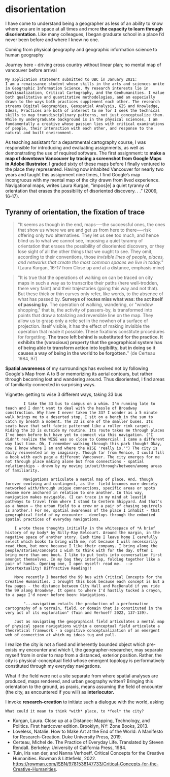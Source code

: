 # disorientation
I have come to understand being a geographer as less of an ability to know where you are in space at all times and more **the capacity to learn through disorientation**. Like many colleagues, I began graduate school in a place I’d never been before and where I knew no one. 

Coming from physical geography and geographic information science to human geography

Journey here - driving cross country without linear plan; no mental map of vancouver before arrival 
    
    My application statement submitted to UBC in January 2021:
    I am a renaissance student whose skills in the arts and sciences unite in Geographic Information Science. My research interests lie in GeoVisualization, Critical Cartography, and the Geohumanities. I value both qualitative and quantitative methodologies, and am especially drawn to the ways both practices supplement each other. The research streams Digital Geographies, Geospatial Analysis, GIS and Knowledge, Ideas, Practices are both of interest to me for I seek the technical skills to map transdisciplinary patterns, not just conceptualize them. While my undergraduate background is in the physical sciences, I am fundamentally a creative whose passion lies with critical examinations of people, their interaction with each other, and response to the natural and built environment.

As teaching assistant for a departmental cartography course, I was responsible for introducing and evaluating assignments, as well as demonstrating the use of required software. The first assignment: to **make a map of downtown Vancouver by tracing a screenshot from Google Maps in Adobe Illustrator.** I graded sixty of these maps before I finally ventured to the place they represented. Having now inhabited Vancouver for nearly two years and taught this assignment nine times, I find Google’s map incongruous with my mental map of the city drawn from lived experience. Navigational maps, writes Laura Kurgan, “impos[e] a quiet tyranny of orientation that erases the possibility of disoriented discovery. . .” (2009, 16-17). 


## Tyranny of orientation, the fixation of trace
>"It seems as though in the end, maps–—the successful ones, the ones that show us where we are and get us from here to there–—risk offering only two alternatives. They let us see too much, and hence blind us to what we cannot see, imposing a quiet tyranny of orientation that erases the possibility of disoriented discovery, or they lose sight of all the other things that we ought to see. They omit, according to their conventions, those *invisible lines of people, places, and networks that create the most common spaces we live in today.*" (Laura Kurgan, 16-17 from Close up and at a distance, emphasis mine)

>"It is true that the operations of walking on can be traced on city maps in such a way as to transcribe their paths (here well-trodden, there very faint) and their trajectories (going this way and not that). But these thick or thin curves only refer, like words, to the absence of what has passed by. **Surveys of routes miss what was: the act itself of passing by.** The operation of walking, wandering, or "window shopping," that is, the activity of passers-by, is transformed into points that draw a totalizing and reversible line on the map. They allow us to grasp only a relic set in the nowhen of a surface of projection. Itself visible, it has the effect of making invisible the operation that made it possible. These fixations constitute procedures for forgetting. **The trace left behind is substituted for the practice. It exhibits the (voracious) property that the geographical system has of being able to transform action into legibility, but in doing so it causes a way of being in the world to be forgotten.**" (de Certeau 1984, 97)

**Spatial awareness** of my surroundings has evolved not by following Google's Map from A to B or memorizing its aerial contours, but rather through becoming lost and wandering around. Thus disoriented, I find areas of familiarity connected in surprising ways. 

Vignette: getting to wise 3 different ways, taking 33 bus

```
        I take the 33 bus to campus on a whim. I'm running late to teach and I don't want to deal with the hassle of Broadway construction. Why have I never taken the 33? I wonder as a 5 minute walk brings me to a deserted stop. I sit on a bench in the sun to catch my breath a moment. The 33 is one of the smaller buses. Its seats have that soft fabric patterned like a roller rink carpet. Riding the 33 is outside my routine. Its route takes me through places I've been before but have yet to connect via this navigation. ("I didn't realize the WISE was so close to Commercial! I came a different way last time. Oh, I remember walking through this park though! Okay, now I know where I am and where the WISE 'really is.'") The city is daily reinvented in my imaginary. Though far from Venice, I could fill a book with each page a different Vancouver. The city emerges for me not through place making alone but from connections - spatial relationships - drawn by my moving in/out/through/between/among areas of familiarity.

        Navigations articulate a mental map of place. And, though forever evolving and contingent, as the  field becomes more densely networked with/through unique connections, specific areas or spots become more anchored in relation to one another. In this way, navigation makes navigable. (I can trace in my mind at least10 pathways to travel from where I stand to Centerm Shipyard. And that's as a human – the urban field to a crow or a pair of chasing squirrels is another.) For me, spatial awareness of the place I inhabit - that geographical field of my encounter - develops through the embodied spatial practices of everyday navigations.  

    I wrote these thoughts initially in the whitespace of *A brief history of my body* by Billy-Ray Belcourt. Around the margin, in the negative space of another story. Each time I leave home I carefully select which books to bring with me, not because I will necessarily read them, but more because I like their company. I bring along the people/stories/concepts I wish to think with for the day. Often I bring more than one book. I like to put texts into conversation first amongst themselves. In my bag they interlap, folding together like a pair of hands. Opening one, I open myself: read me.  --> Intertextuality! Diffractive Reading!!

    More recently I boarded the 99 bus with Critical Concepts for the Creative Humanities. I brought this book because each concept is but a few pages - the distance between City Hall and MacDonald if you ride the 99 along Broadway. It opens to where I'd hastily tucked a crayon, to a page I'd never before been: Navigations. 

        "...navigation entails the production of a performative cartography of a terrain, field, or domain that is constituted in the very act of its exploration" (Tuin and Verhoeff 2022, 137-139).

    Just as navigating the geographical field articulates a mental map of physical space navigations within a conceptual field articulate a theoretical framework - a cognitive conceptualization of an emergent web of connection at which my ideas tug and pull. 
```

I realize the city is not a fixed and inherently bounded object which pre-exists my encounter and which I, the geographer-researcher, may separate myself from in order to map from a distanced, exterior position. Rather, the city is physical-conceptual field whose emergent topology is performatively constituted through my everyday navigations.


What if the field were not a site separate from where spatial analyses are produced, maps rendered, and urban geography written? Bringing this orientation to the ground, as praxis, means assuming the field of encounter (the city, as encountered if you will) as **interlocutor.**

I invoke **research-creation** to initiate such a dialogue with the world, asking

```
What could it mean to think *with* place, to *feel* the city?
```


- Kurgan, Laura. Close up at a Distance: Mapping, Technology, and Politics. First hardcover edition. Brooklyn, NY: Zone Books, 2013.
- Loveless, Natalie. How to Make Art at the End of the World: A Manifesto for Research-Creation. Duke University Press, 2019.
- Certeau, Michel de. The Practice of Everyday Life. Translated by Steven Rendall. Berkeley: University of California Press, 1984.
- Tuin, Iris van der, and Nanna Verhoeff. Critical Concepts for the Creative Humanities. Rowman & Littlefield, 2022. https://rowman.com/ISBN/9781538147733/Critical-Concepts-for-the-Creative-Humanities.

